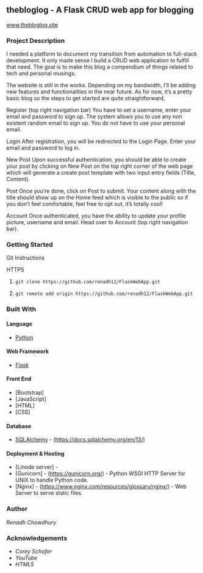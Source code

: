 ## thebloglog - A Flask CRUD web app for blogging

www.thebloglog.site

### Project Description

I needed a platform to document my transition from automation to full-stack development. It only made sense I build a CRUD web application to fulfill that need.
The goal is to make this blog a compendium of things related to tech and personal musings. 

The website is still in the works. Depending on my bandwidth, I’ll be adding new features and functionalities in the near future. As for now, it’s a pretty basic blog so the steps to get started are quite straightforward,

Register (top right navigation bar)
You have to set a username, enter your email and password to sign up. The system allows you to use any non existent random email to sign up. You do not have to use your personal email.

Login
After registration, you will be redirected to the Login Page. Enter your email and password to log in.

New Post
Upon successful authentication, you should be able to create your post by clicking on New Post on the top right corner of the web page which will generate a create post template with two input entry fields (Title, Content).

Post
Once you’re done, click on Post to submit. Your content along with the title should show up on the Home feed which is visible to the public so if you don’t feel comfortable, feel free to opt out, it’s totally cool!

Account
Once authenticated, you have the ability to update your profile picture, username and email. Head over to Account (top right navigation bar).


### Getting Started

Git Instructions

HTTPS

1. `git clone https://github.com/renadh12/FlaskWebApp.git`

2. `git remote add origin https://github.com/renadh12/FlaskWebApp.git`


### Built With

####  Language

- [Python](https://www.python.org/doc/)

####  Web Framework

- [Flask](https://flask.palletsprojects.com/en/1.1.x/)

####  Front End
- [Bootstrap]
- [JavaScript] 
- [HTML]
- [CSS]

####  Database

- [SQLAlchemy](SQLite) - (https://docs.sqlalchemy.org/en/13/)

####  Deployment & Hosting

- [Linode server] - 
- [Gunicorn] - (https://gunicorn.org/) - Python WSGI HTTP Server for UNIX to handle Python code.
- [Nginx] - (https://www.nginx.com/resources/glossary/nginx/) - Web Server to serve static files.

### Author
*Renadh Chowdhury*

### Acknowledgements
- _Corey Schafer_
- _YouTube_
- _HTML5_

